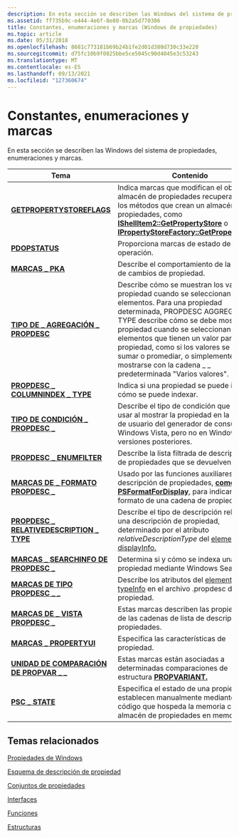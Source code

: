 ```yaml
---
description: En esta sección se describen las Windows del sistema de propiedades, enumeraciones y marcas.
ms.assetid: ff735b9c-e444-4e6f-8e80-0b2a5d770386
title: Constantes, enumeraciones y marcas (Windows de propiedades)
ms.topic: article
ms.date: 05/31/2018
ms.openlocfilehash: 8681c773181b69b24b1fe2d01d380d730c33e220
ms.sourcegitcommit: d75fc10b9f0825bbe5ce5045c90d4045e3c53243
ms.translationtype: MT
ms.contentlocale: es-ES
ms.lasthandoff: 09/13/2021
ms.locfileid: "127360674"
---
```

# <a name="constants-enumerations-and-flags"></a>Constantes, enumeraciones y marcas

En esta sección se describen las Windows del sistema de propiedades, enumeraciones y marcas.



| Tema                                                                              | Contenido                                                                                                                                                                                                                                                                                                                                                                                   |
|------------------------------------------------------------------------------------|--------------------------------------------------------------------------------------------------------------------------------------------------------------------------------------------------------------------------------------------------------------------------------------------------------------------------------------------------------------------------------------------|
| [**GETPROPERTYSTOREFLAGS**](/windows/desktop/api/Propsys/ne-propsys-getpropertystoreflags)                             | Indica marcas que modifican el objeto de almacén de propiedades recuperado por los métodos que crean un almacén de propiedades, como [**IShellItem2::GetPropertyStore**](/windows/win32/api/shobjidl_core/nf-shobjidl_core-ishellitem2-getpropertystore) o [**IPropertyStoreFactory::GetPropertyStore**](/windows/win32/api/propsys/nf-propsys-ipropertystorefactory-getpropertystore).<br/>                                                                                        |
| [**PDOPSTATUS**](/windows/win32/api/shobjidl_core/ne-shobjidl_core-pdopstatus)                                                 | Proporciona marcas de estado de la operación.<br/>                                                                                                                                                                                                                                                                                                                                                |
| [**MARCAS \_ PKA**](/windows/win32/api/propsys/ne-propsys-pka_flags)                                                  | Describe el comportamiento de la matriz de cambios de propiedad.<br/>                                                                                                                                                                                                                                                                                                                                       |
| [**TIPO DE \_ AGREGACIÓN \_ PROPDESC**](/windows/win32/api/propsys/ne-propsys-propdesc_aggregation_type)                 | Describe cómo se muestran los valores de propiedad cuando se seleccionan varios elementos. Para una propiedad determinada, PROPDESC AGGREGATION TYPE describe cómo se debe mostrar la propiedad cuando se seleccionan varios elementos que tienen un valor para la propiedad, como si los valores se deben sumar o promediar, o simplemente mostrarse con la cadena \_ \_ predeterminada "Varios valores".<br/> |
| [**PROPDESC \_ COLUMNINDEX \_ TYPE**](/windows/win32/api/propsys/ne-propsys-propdesc_columnindex_type)                 | Indica si una propiedad se puede indexar o cómo se puede indexar.<br/>                                                                                                                                                                                                                                                                                                                             |
| [**TIPO DE CONDICIÓN \_ PROPDESC \_**](/windows/win32/api/propsys/ne-propsys-propdesc_condition_type)                     | Describe el tipo de condición que se va a usar al mostrar la propiedad en la interfaz de usuario del generador de consultas en Windows Vista, pero no en Windows 7 y versiones posteriores.<br/>                                                                                                                                                                                                                                      |
| [**PROPDESC \_ ENUMFILTER**](/windows/win32/api/propsys/ne-propsys-propdesc_enumfilter)                              | Describe la lista filtrada de descripciones de propiedades que se devuelven.<br/>                                                                                                                                                                                                                                                                                                          |
| [**MARCAS DE \_ FORMATO PROPDESC \_**](/windows/win32/api/propsys/ne-propsys-propdesc_format_flags)                         | Usado por las funciones auxiliares de descripción de propiedades, [**como PSFormatForDisplay**](/windows/win32/api/propsys/nf-propsys-psformatfordisplay), para indicar el formato de una cadena de propiedad.<br/>                                                                                                                                                                                                                         |
| [**PROPDESC \_ RELATIVEDESCRIPTION \_ TYPE**](/windows/win32/api/propsys/ne-propsys-propdesc_relativedescription_type) | Describe el tipo de descripción relativa de una descripción de propiedad, determinado por el atributo *relativeDescriptionType* del [elemento displayInfo.](./propdesc-schema-displayinfo.md)<br/>                                                                                                                                                                                   |
| [**MARCAS \_ SEARCHINFO DE PROPDESC \_**](/windows/win32/api/propsys/ne-propsys-propdesc_searchinfo_flags)                 | Determina si y cómo se indexa una propiedad mediante Windows Search.<br/>                                                                                                                                                                                                                                                                                                             |
| [**MARCAS DE TIPO PROPDESC \_ \_**](/windows/win32/api/propsys/ne-propsys-propdesc_type_flags)                             | Describe los atributos del [elemento typeInfo](./propdesc-schema-typeinfo.md) en el archivo .propdesc de la propiedad.<br/>                                                                                                                                                                                                                                                                |
| [**MARCAS DE \_ VISTA PROPDESC \_**](/windows/win32/api/propsys/ne-propsys-propdesc_view_flags)                             | Estas marcas describen las propiedades de las cadenas de lista de descripción de propiedades.<br/>                                                                                                                                                                                                                                                                                                           |
| [**MARCAS \_ PROPERTYUI**](/windows/win32/api/shobjidl_core/ne-shobjidl_core-_propertyui_flags)                                    | Especifica las características de propiedad.<br/>                                                                                                                                                                                                                                                                                                                                                    |
| [**UNIDAD DE COMPARACIÓN DE PROPVAR \_ \_**](/windows/win32/api/propvarutil/ne-propvarutil-propvar_compare_unit)                           | Estas marcas están asociadas a determinadas comparaciones de estructura [**PROPVARIANT.**](/windows/win32/api/propidlbase/ns-propidlbase-propvariant)<br/>                                                                                                                                                                                                                                                                               |
| [**PSC \_ STATE**](/windows/win32/api/propsys/ne-propsys-psc_state)                                                  | Especifica el estado de una propiedad. Se establecen manualmente mediante el código que hospeda la memoria caché del almacén de propiedades en memoria.<br/>                                                                                                                                                                                                                                                        |



 

## <a name="related-topics"></a>Temas relacionados

<dl> <dt>

[Propiedades de Windows](props.md)
</dt> <dt>

[Esquema de descripción de propiedad](property-description-schema.md)
</dt> <dt>

[Conjuntos de propiedades](property-sets.md)
</dt> <dt>

[Interfaces](interfaces.md)
</dt> <dt>

[Funciones](functions.md)
</dt> <dt>

[Estructuras](structures.md)
</dt> </dl>

 

 
